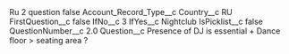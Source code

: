 <?xml version="1.0" encoding="UTF-8"?>
<CustomMetadata xmlns="http://soap.sforce.com/2006/04/metadata" xmlns:xsi="http://www.w3.org/2001/XMLSchema-instance" xmlns:xsd="http://www.w3.org/2001/XMLSchema">
    <label>Ru 2 question</label>
    <protected>false</protected>
    <values>
        <field>Account_Record_Type__c</field>
        <value xsi:nil="true"/>
    </values>
    <values>
        <field>Country__c</field>
        <value xsi:type="xsd:string">RU</value>
    </values>
    <values>
        <field>FirstQuestion__c</field>
        <value xsi:type="xsd:boolean">false</value>
    </values>
    <values>
        <field>IfNo__c</field>
        <value xsi:type="xsd:string">3</value>
    </values>
    <values>
        <field>IfYes__c</field>
        <value xsi:type="xsd:string">Nightclub</value>
    </values>
    <values>
        <field>IsPicklist__c</field>
        <value xsi:type="xsd:boolean">false</value>
    </values>
    <values>
        <field>QuestionNumber__c</field>
        <value xsi:type="xsd:double">2.0</value>
    </values>
    <values>
        <field>Question__c</field>
        <value xsi:type="xsd:string">Presence of DJ is essential + Dance floor &gt; seating area ?</value>
    </values>
</CustomMetadata>

